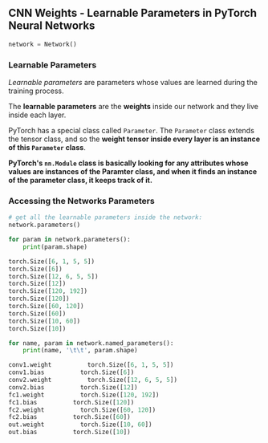 ## CNN Weights - Learnable Parameters in PyTorch Neural Networks

```python
network = Network()
```

### Learnable Parameters

*Learnable parameters* are parameters whose values are learned during the training process.

The **learnable parameters** are the **weights** inside our network and they live inside each layer.

PyTorch has a special class called `Parameter`. The `Parameter` class extends the tensor class, and so the **weight tensor inside every layer is an instance of this `Parameter` class**.

**PyTorch's `nn.Module` class is basically looking for any attributes whose values are instances of the Paramter class, and when it finds an instance of the parameter class, it keeps track of it.**

### Accessing the Networks Parameters

```python
# get all the learnable parameters inside the network:
network.parameters()
```



```python
for param in network.parameters():
    print(param.shape)

torch.Size([6, 1, 5, 5])
torch.Size([6])
torch.Size([12, 6, 5, 5])
torch.Size([12])
torch.Size([120, 192])
torch.Size([120])
torch.Size([60, 120])
torch.Size([60])
torch.Size([10, 60])
torch.Size([10])
```

```python
for name, param in network.named_parameters():
    print(name, '\t\t', param.shape)

conv1.weight          torch.Size([6, 1, 5, 5])
conv1.bias          torch.Size([6])
conv2.weight          torch.Size([12, 6, 5, 5])
conv2.bias          torch.Size([12])
fc1.weight          torch.Size([120, 192])
fc1.bias          torch.Size([120])
fc2.weight          torch.Size([60, 120])
fc2.bias          torch.Size([60])
out.weight          torch.Size([10, 60])
out.bias          torch.Size([10])
```


